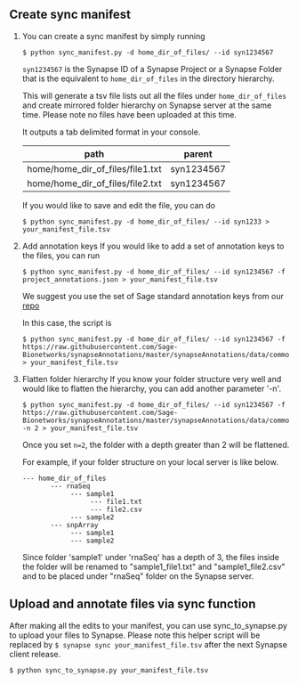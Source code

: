 ## Create sync manifest
1. You can create a sync manifest by simply running 
   ```   
   $ python sync_manifest.py -d home_dir_of_files/ --id syn1234567
   ```
   `syn1234567` is the Synapse ID of a Synapse Project or a Synapse Folder that is the equivalent to `home_dir_of_files` in the directory hierarchy. 

   This will generate a tsv file lists out all the files under `home_dir_of_files` and create mirrored folder hierarchy on Synapse server at the same time. Please note no files have been uploaded at this time. 

   It outputs a tab delimited format in your console.

   | path                             | parent     |
   | -------------------------------- | ---------- |
   | home/home_dir_of_files/file1.txt | syn1234567 |
   | home/home_dir_of_files/file2.txt | syn1234567 |

   If you would like to save and edit the file, you can do 
   ```
   $ python sync_manifest.py -d home_dir_of_files/ --id syn1233 > your_manifest_file.tsv
   ```

2. Add annotation keys
   If you would like to add a set of annotation keys to the files, you can run
   ```
   $ python sync_manifest.py -d home_dir_of_files/ --id syn1234567 -f project_annotations.json > your_manifest_file.tsv
   ```
   We suggest you use the set of Sage standard annotation keys from our [repo](https://raw.githubusercontent.com/Sage-Bionetworks/synapseAnnotations/master/synapseAnnotations/data/common/minimal_Sage_standard.json)

   In this case, the script is 
   ```
   $ python sync_manifest.py -d home_dir_of_files/ --id syn1234567 -f https://raw.githubusercontent.com/Sage-Bionetworks/synapseAnnotations/master/synapseAnnotations/data/common/minimal_Sage_standard.json > your_manifest_file.tsv
   ```

3. Flatten folder hierarchy
   If you know your folder structure very well and would like to flatten the hierarchy, you can add another parameter '-n'.
   ```
   $ python sync_manifest.py -d home_dir_of_files/ --id syn1234567 -f https://raw.githubusercontent.com/Sage-Bionetworks/synapseAnnotations/master/synapseAnnotations/data/common/minimal_Sage_standard.json -n 2 > your_manifest_file.tsv
   ```
   Once you set `n=2`, the folder with a depth greater than 2 will be flattened. 

   For example, if your folder structure on your local server is like below.
   ```   
   --- home_dir_of_files
          --- rnaSeq
               --- sample1
                    --- file1.txt
                    --- file2.csv
               --- sample2 
          --- snpArray
               --- sample1
               --- sample2
   ```
   Since folder 'sample1' under 'rnaSeq' has a depth of 3, the files inside the folder will be renamed to "sample1_file1.txt" and "sample1_file2.csv" and to be placed under "rnaSeq" folder on the Synapse server.

## Upload and annotate files via sync function
After making all the edits to your manifest, you can use sync_to_synapse.py to upload your files to Synapse. Please note this helper script will be replaced by `$ synapse sync your_manifest_file.tsv` after the next Synapse client release.

   ```
$ python sync_to_synapse.py your_manifest_file.tsv
   ```

